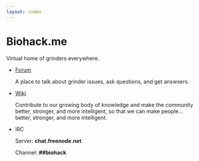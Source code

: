 ```yaml
---
layout: index
---
```


# Biohack.me
Virtual home of grinders everywhere.

* [Forum](http://forum.biohack.me/categories/all)

  A place to talk about grinder issues, ask questions, and get answsers.

* [Wiki](http://wiki.biohack.me)

  Contribute to our growing body of knowledge and make the community better, stronger, and more intelligent, so that we can make people... better, stronger, and more intelligent.


* IRC

  Server: **chat.freenode.net** 

  Channel: **##biohack**
